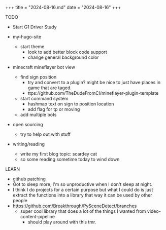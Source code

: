 +++
title = "2024-08-16.md"
date = "2024-08-16"
+++

TODO
- Start G1 Driver Study

- my-hugo-site
	- start theme 
		- look to add better block code support
		- change general background color
- minecraft mineflayer bot view
	- find sign position
		- try and convert to a plugin? might be nice to just have places in game that are taged.
		- ttps://github.com/TheDudeFromCI/mineflayer-plugin-template
	- start command system
		- hashmap text on sign to position location
		- add flag for tp or moving
	- add multiple bots
- open sourcing
	- try to help out with stuff
- writing/reading
	- write my first blog topic: scardey cat
	- so some reading sometime today to wind down

LEARN
- github patching
- Got to sleep more, I'm so unproductive when I don't sleep at night.
- I think I do projects for a certain purpose but what I could do is just extract the functions into a library that way it can be used by other people 
- https://github.com/Breakthrough/PySceneDetect/branches
	- super cool library that does a lot of the things I wanted from video-content-pipeline
		- should play around with this tmr.
